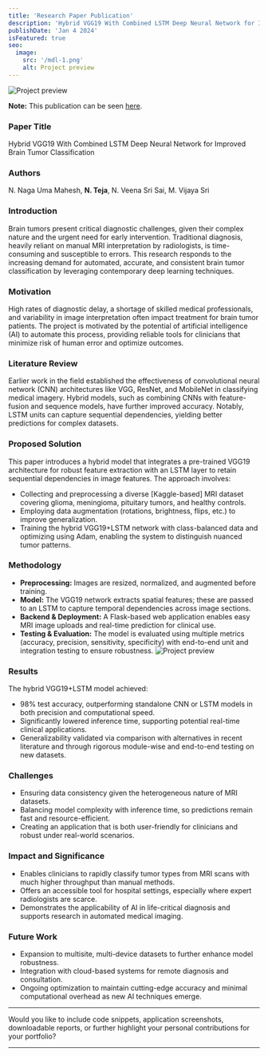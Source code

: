 ```yaml
---
title: 'Research Paper Publication'
description: 'Hybrid VGG19 With Combined LSTM Deep Neural Network for Improved Brain Tumor Classification'
publishDate: 'Jan 4 2024'
isFeatured: true
seo:
  image:
    src: '/mdl-1.png'
    alt: Project preview
---
```


![Project preview](/mdl-1.png)

**Note:** This publication can be seen [here](https://ieeexplore.ieee.org/document/10467798).

### Paper Title

Hybrid VGG19 With Combined LSTM Deep Neural Network for Improved Brain Tumor Classification

### Authors

N. Naga Uma Mahesh, **N. Teja**, N. Veena Sri Sai, M. Vijaya Sri

### Introduction

Brain tumors present critical diagnostic challenges, given their complex nature and the urgent need for early intervention. Traditional diagnosis, heavily reliant on manual MRI interpretation by radiologists, is time-consuming and susceptible to errors. This research responds to the increasing demand for automated, accurate, and consistent brain tumor classification by leveraging contemporary deep learning techniques.

### Motivation

High rates of diagnostic delay, a shortage of skilled medical professionals, and variability in image interpretation often impact treatment for brain tumor patients. The project is motivated by the potential of artificial intelligence (AI) to automate this process, providing reliable tools for clinicians that minimize risk of human error and optimize outcomes.

### Literature Review

Earlier work in the field established the effectiveness of convolutional neural network (CNN) architectures like VGG, ResNet, and MobileNet in classifying medical imagery. Hybrid models, such as combining CNNs with feature-fusion and sequence models, have further improved accuracy. Notably, LSTM units can capture sequential dependencies, yielding better predictions for complex datasets.

### Proposed Solution

This paper introduces a hybrid model that integrates a pre-trained VGG19 architecture for robust feature extraction with an LSTM layer to retain sequential dependencies in image features. The approach involves:

- Collecting and preprocessing a diverse [Kaggle-based] MRI dataset covering glioma, meningioma, pituitary tumors, and healthy controls.
- Employing data augmentation (rotations, brightness, flips, etc.) to improve generalization.
- Training the hybrid VGG19+LSTM network with class-balanced data and optimizing using Adam, enabling the system to distinguish nuanced tumor patterns.

### Methodology

- **Preprocessing:** Images are resized, normalized, and augmented before training.
- **Model:** The VGG19 network extracts spatial features; these are passed to an LSTM to capture temporal dependencies across image sections.
- **Backend \& Deployment:** A Flask-based web application enables easy MRI image uploads and real-time prediction for clinical use.
- **Testing \& Evaluation:** The model is evaluated using multiple metrics (accuracy, precision, sensitivity, specificity) with end-to-end unit and integration testing to ensure robustness.
  ![Project preview](/mdl-2.png)

### Results

The hybrid VGG19+LSTM model achieved:

- 98% test accuracy, outperforming standalone CNN or LSTM models in both precision and computational speed.
- Significantly lowered inference time, supporting potential real-time clinical applications.
- Generalizability validated via comparison with alternatives in recent literature and through rigorous module-wise and end-to-end testing on new datasets.

### Challenges

- Ensuring data consistency given the heterogeneous nature of MRI datasets.
- Balancing model complexity with inference time, so predictions remain fast and resource-efficient.
- Creating an application that is both user-friendly for clinicians and robust under real-world scenarios.

### Impact and Significance

- Enables clinicians to rapidly classify tumor types from MRI scans with much higher throughput than manual methods.
- Offers an accessible tool for hospital settings, especially where expert radiologists are scarce.
- Demonstrates the applicability of AI in life-critical diagnosis and supports research in automated medical imaging.

### Future Work

- Expansion to multisite, multi-device datasets to further enhance model robustness.
- Integration with cloud-based systems for remote diagnosis and consultation.
- Ongoing optimization to maintain cutting-edge accuracy and minimal computational overhead as new AI techniques emerge.

---

Would you like to include code snippets, application screenshots, downloadable reports, or further highlight your personal contributions for your portfolio?

---
